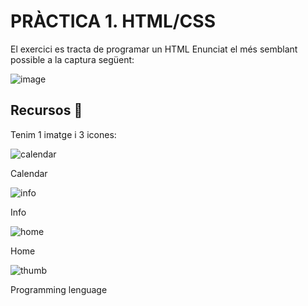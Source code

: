 # PRÀCTICA 1. HTML/CSS

El exercici es tracta de programar un HTML Enunciat el més semblant possible a la captura següent:

![image](https://user-images.githubusercontent.com/64970845/194591826-1445644e-d1b8-474b-81d8-c014f8846291.png)

## Recursos 📄 

Tenim 1 imatge i 3 icones:


![calendar](https://user-images.githubusercontent.com/64970845/194592777-cf85ddd0-6ae7-48c6-91f5-426fe148e573.png)

Calendar

![info](https://user-images.githubusercontent.com/64970845/194592816-37f0f0e9-bcd4-4f7f-93a6-103719e6d712.png)

Info

![home](https://user-images.githubusercontent.com/64970845/194592854-a6863145-2c26-495a-a069-bbfc1d0eb921.png)

Home

![thumb](https://user-images.githubusercontent.com/64970845/194593189-f4703755-773c-407e-982e-7ef38effe655.png)

Programming lenguage

